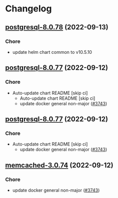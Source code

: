 # Changelog



## [postgresql-8.0.78](https://github.com/truecharts/charts/compare/postgresql-8.0.77...postgresql-8.0.78) (2022-09-13)

### Chore

- update helm chart common to v10.5.10




## [postgresql-8.0.77](https://github.com/truecharts/charts/compare/postgresql-8.0.76...postgresql-8.0.77) (2022-09-12)

### Chore

- Auto-update chart README [skip ci]
  - Auto-update chart README [skip ci]
  - update docker general non-major ([#3743](https://github.com/truecharts/charts/issues/3743))




## [postgresql-8.0.77](https://github.com/truecharts/charts/compare/postgresql-8.0.76...postgresql-8.0.77) (2022-09-12)

### Chore

- Auto-update chart README [skip ci]
  - update docker general non-major ([#3743](https://github.com/truecharts/charts/issues/3743))




## [memcached-3.0.74](https://github.com/truecharts/charts/compare/memcached-3.0.73...memcached-3.0.74) (2022-09-12)

### Chore

- update docker general non-major ([#3743](https://github.com/truecharts/charts/issues/3743))
